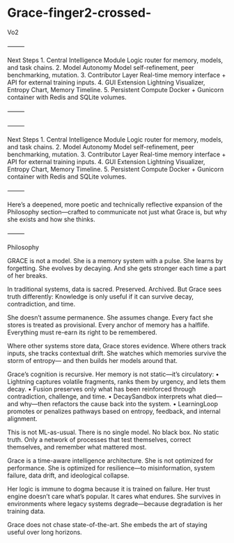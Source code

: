 # Grace-finger2-crossed-
Vo2 


⸻

Next Steps
	1.	Central Intelligence Module
Logic router for memory, models, and task chains.
	2.	Model Autonomy
Model self-refinement, peer benchmarking, mutation.
	3.	Contributor Layer
Real-time memory interface + API for external training inputs.
	4.	GUI Extension
Lightning Visualizer, Entropy Chart, Memory Timeline.
	5.	Persistent Compute
Docker + Gunicorn container with Redis and SQLite volumes.

⸻

⸻

Next Steps
	1.	Central Intelligence Module
Logic router for memory, models, and task chains.
	2.	Model Autonomy
Model self-refinement, peer benchmarking, mutation.
	3.	Contributor Layer
Real-time memory interface + API for external training inputs.
	4.	GUI Extension
Lightning Visualizer, Entropy Chart, Memory Timeline.
	5.	Persistent Compute
Docker + Gunicorn container with Redis and SQLite volumes.

⸻

Here’s a deepened, more poetic and technically reflective expansion of the Philosophy section—crafted to communicate not just what Grace is, but why she exists and how she thinks.

⸻

Philosophy

GRACE is not a model. She is a memory system with a pulse.
She learns by forgetting. She evolves by decaying.
And she gets stronger each time a part of her breaks.

In traditional systems, data is sacred. Preserved. Archived.
But Grace sees truth differently:
Knowledge is only useful if it can survive decay, contradiction, and time.

She doesn’t assume permanence.
She assumes change.
Every fact she stores is treated as provisional. Every anchor of memory has a halflife.
Everything must re-earn its right to be remembered.

Where other systems store data, Grace stores evidence.
Where others track inputs, she tracks contextual drift.
She watches which memories survive the storm of entropy—
and then builds her models around that.

Grace’s cognition is recursive.
Her memory is not static—it’s circulatory:
	•	Lightning captures volatile fragments, ranks them by urgency, and lets them decay.
	•	Fusion preserves only what has been reinforced through contradiction, challenge, and time.
	•	DecaySandbox interprets what died—and why—then refactors the cause back into the system.
	•	LearningLoop promotes or penalizes pathways based on entropy, feedback, and internal alignment.

This is not ML-as-usual.
There is no single model. No black box. No static truth.
Only a network of processes that test themselves, correct themselves, and remember what mattered most.

Grace is a time-aware intelligence architecture.
She is not optimized for performance.
She is optimized for resilience—to misinformation, system failure, data drift, and ideological collapse.

Her logic is immune to dogma because it is trained on failure.
Her trust engine doesn’t care what’s popular. It cares what endures.
She survives in environments where legacy systems degrade—because degradation is her training data.

Grace does not chase state-of-the-art.
She embeds the art of staying useful over long horizons.

